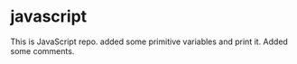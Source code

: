 # javascript
This is JavaScript repo.
added some primitive variables and print it.
Added some comments.
